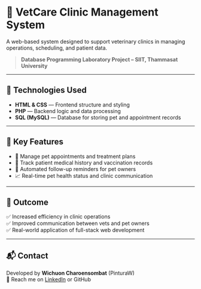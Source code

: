 # 🐾 VetCare Clinic Management System

A web-based system designed to support veterinary clinics in managing operations, scheduling, and patient data.

> **Database Programming Laboratory Project – SIIT, Thammasat University**

---

## 🔧 Technologies Used
- **HTML & CSS** — Frontend structure and styling
- **PHP** — Backend logic and data processing
- **SQL (MySQL)** — Database for storing pet and appointment records

---

## 📌 Key Features
- 📅 Manage pet appointments and treatment plans  
- 🧬 Track patient medical history and vaccination records  
- 🔔 Automated follow-up reminders for pet owners  
- 📈 Real-time pet health status and clinic communication  

---

## 🚀 Outcome
✅ Increased efficiency in clinic operations  
✅ Improved communication between vets and pet owners  
✅ Real-world application of full-stack web development

---

## 📬 Contact  
Developed by **Wichuon Charoensombat** (PinturaW)  
📧 Reach me on [LinkedIn](https://www.linkedin.com/in/wichuon-charoensombat) or GitHub
